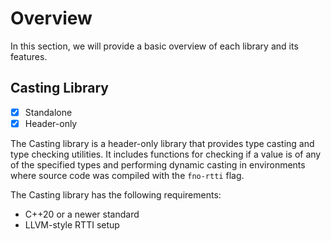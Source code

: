 # Overview

In this section, we will provide a basic overview of each library and its features.

## Casting Library

- [x] Standalone
- [x] Header-only

The Casting library is a header-only library that provides type casting and type checking utilities. It includes functions for checking if a value is of any of the specified types and performing dynamic casting in environments where source code was compiled with the `fno-rtti` flag.

The Casting library has the following requirements:

- C++20 or a newer standard
- LLVM-style RTTI setup
